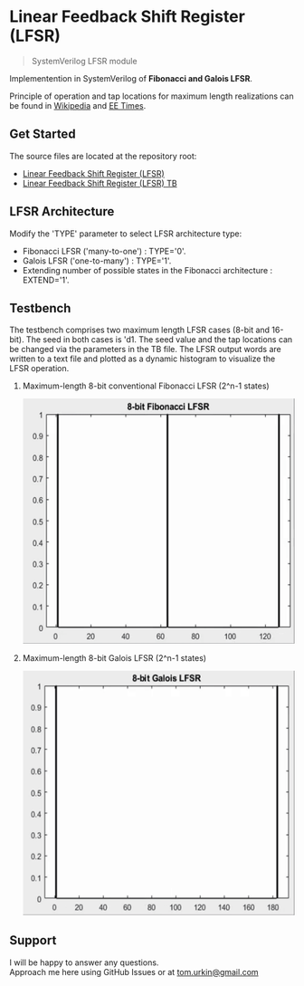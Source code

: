 # Linear Feedback Shift Register (LFSR)

> SystemVerilog LFSR module   

Implementention in SystemVerilog of __Fibonacci and Galois LFSR__.  

Principle of operation and tap locations for maximum length realizations can be found in [Wikipedia](https://en.wikipedia.org/wiki/Linear-feedback_shift_register) and [EE Times](https://www.eetimes.com/tutorial-linear-feedback-shift-registers-lfsrs-part-1/).

## Get Started

The source files  are located at the repository root:

- [Linear Feedback Shift Register (LFSR)](./LFSR.sv)
- [Linear Feedback Shift Register (LFSR) TB](./LFSR_TB.sv)

## LFSR Architecture
Modify the 'TYPE' parameter to select LFSR architecture type:
- Fibonacci LFSR ('many-to-one') : TYPE='0'.
- Galois LFSR ('one-to-many') : TYPE='1'.
- Extending number of possible states in the Fibonacci architecture : EXTEND='1'.

## Testbench

The testbench comprises two maximum length LFSR cases (8-bit and 16-bit). The seed in both cases is 'd1. The seed value and the tap locations can be changed via the parameters in the TB file. 
The LFSR output words are written to a text file and plotted as a dynamic histogram to visualize the LFSR operation.

1.	Maximum-length 8-bit conventional Fibonacci LFSR  (2^n-1 states)
	
	![8_bit_Fibonacci_LFSR](./docs/8_bit_Fibonacci.gif) 

2.	Maximum-length 8-bit Galois LFSR  (2^n-1 states)
	
	![8_bit_Galios_LFSR](./docs/8_bit_Galois.gif) 

## Support

I will be happy to answer any questions.  
Approach me here using GitHub Issues or at tom.urkin@gmail.com